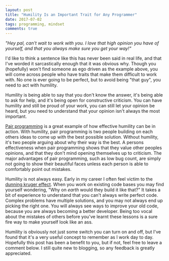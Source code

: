 ```yaml
---
layout: post
title: "Humility Is an Important Trait for Any Programmer"
date: 2017-07-02
tags: programming, mindset
comments: true
---
```

_"Hey pal, can't wait to work with you. I love that high opinion you have of yourself, and that you always make sure you get your way!"_

I'd like to think a sentence like this has never been said in real life, and that I've worded it sarcastically enough that it was obvious why.
Though you (hopefully) won't find someone as ego driven as the example above, you will come across people who have traits that make them difficult to work with.
No one is ever going to be perfect, but to avoid being "that guy", you need to act with humility.

Humility is being able to say that you don't know the answer, it's being able to ask for help, and it's being open for constructive criticism.
You can have humility and still be proud of your work, you can still let your opinion be heard, but you need to understand that your opinion isn't always the most important.

[Pair programming](https://raygun.com/blog/how-good-is-pair-programming-really/) is a great example of how effective humility can be in action.
With humility, pair programming is two people building on each others ideas to come up with the best possible solution.
Without humility, it's two people arguing about why their way is the best.
A persons effectiveness when pair programming shows that they value other peoples opinions, and that they don't mind opening themselves up to criticism.
The major advantages of pair programming, such as low bug count, are simply not going to show their beautiful faces unless each person is able to comfortably point out mistakes.

Humility is not always easy.
Early in my career I often feel victim to the [dunning kruger effect](https://en.wikipedia.org/wiki/Dunning%E2%80%93Kruger_effect).
When you work on existing code bases you may find yourself wondering, "Why on _earth_ would they build it like that?"
It takes a bit of experience to understand that you can't always write perfect code.
Complex problems have multiple solutions, and you may not always end up picking the right one.
You will always see ways to improve your old code, because you are always becoming a better developer.
Being too vocal about the mistakes of others before you've learnt these lessons is a sure fire way to make yourself look like an ass.

Humility is obviously not just some switch you can turn on and off, but I've found that it's a very useful concept to remember as I work day to day.
Hopefully this post has been a benefit to you, but if not, feel free to leave a comment below.
I still quite new to blogging, so any feedback is greatly appreciated.